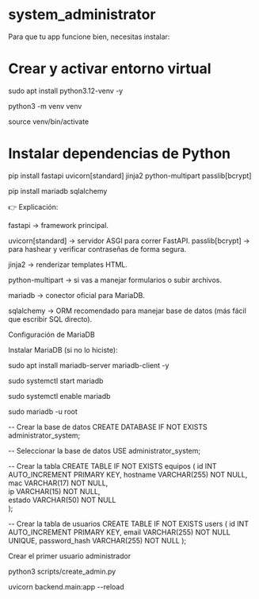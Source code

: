 # system_administrator
Para que tu app funcione bien, necesitas instalar:
# Crear y activar entorno virtual
sudo apt install python3.12-venv -y

python3 -m venv venv

source venv/bin/activate

# Instalar dependencias de Python
pip install fastapi uvicorn[standard] jinja2 python-multipart passlib[bcrypt]

pip install mariadb sqlalchemy

👉 Explicación:

fastapi → framework principal.

uvicorn[standard] → servidor ASGI para correr FastAPI.
passlib[bcrypt] → para hashear y verificar contraseñas de forma segura.

jinja2 → renderizar templates HTML.

python-multipart → si vas a manejar formularios o subir archivos.

mariadb → conector oficial para MariaDB.

sqlalchemy → ORM recomendado para manejar base de datos (más fácil que escribir SQL directo).


Configuración de MariaDB

Instalar MariaDB (si no lo hiciste):


sudo apt install mariadb-server mariadb-client -y

sudo systemctl start mariadb

sudo systemctl enable mariadb


sudo mariadb -u root


-- Crear la base de datos
CREATE DATABASE IF NOT EXISTS administrator_system;

-- Seleccionar la base de datos
USE administrator_system;

-- Crear la tabla
CREATE TABLE IF NOT EXISTS equipos (
    id INT AUTO_INCREMENT PRIMARY KEY, 
    hostname VARCHAR(255) NOT NULL,     
    mac VARCHAR(17) NOT NULL,           
    ip VARCHAR(15) NOT NULL,            
    estado VARCHAR(50) NOT NULL         
);

-- Crear la tabla de usuarios
CREATE TABLE IF NOT EXISTS users (
    id INT AUTO_INCREMENT PRIMARY KEY,
    email VARCHAR(255) NOT NULL UNIQUE,
    password_hash VARCHAR(255) NOT NULL
);


Crear el primer usuario administrador

python3 scripts/create_admin.py



uvicorn backend.main:app --reload

